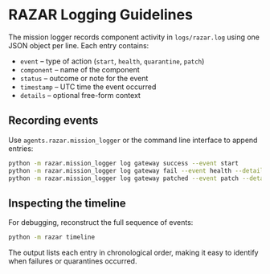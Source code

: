 # RAZAR Logging Guidelines

The mission logger records component activity in `logs/razar.log` using one JSON
object per line. Each entry contains:

- `event` – type of action (`start`, `health`, `quarantine`, `patch`)
- `component` – name of the component
- `status` – outcome or note for the event
- `timestamp` – UTC time the event occurred
- `details` – optional free-form context

## Recording events

Use `agents.razar.mission_logger` or the command line interface to append
entries:

```bash
python -m razar.mission_logger log gateway success --event start
python -m razar.mission_logger log gateway fail --event health --details "timeout"
python -m razar.mission_logger log gateway patched --event patch --details "1.2.3"
```

## Inspecting the timeline

For debugging, reconstruct the full sequence of events:

```bash
python -m razar timeline
```

The output lists each entry in chronological order, making it easy to identify
when failures or quarantines occurred.
